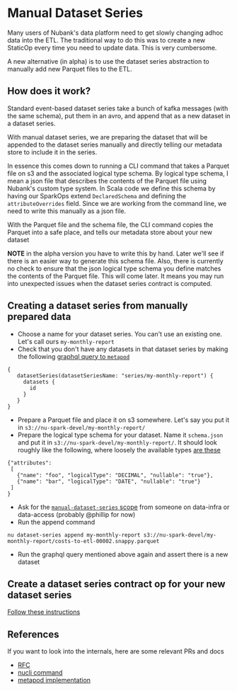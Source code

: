 # Manual Dataset Series

Many users of Nubank's data platform need to get slowly changing adhoc data into the ETL. The traditional way to do this was to create a new StaticOp every time you need to update data. This is very cumbersome.

A new alternative (in alpha) is to use the dataset series abstraction to manually add new Parquet files to the ETL.

## How does it work?

Standard event-based dataset series take a bunch of kafka messages (with the same schema), put them in an avro, and append that as a new dataset in a dataset series.

With manual dataset series, we are preparing the dataset that will be appended to the dataset series manually and directly telling our metadata store to include it in the series.

In essence this comes down to running a CLI command that takes a Parquet file on s3 and the associated logical type schema. By logical type schema, I mean a json file that describes the contents of the Parquet file using Nubank's custom type system. In Scala code we define this schema by having our SparkOps extend `DeclaredSchema` and defining the `attributeOverrides` field. Since we are working from the command line, we need to write this manually as a json file.

With the Parquet file and the schema file, the CLI command copies the Parquet into a safe place, and tells our metadata store about your new dataset

__NOTE__ in the alpha version you have to write this by hand. Later we'll see if there is an easier way to generate this schema file. Also, there is currently no check to ensure that the json logical type schema you define matches the contents of the Parquet file. This will come later. It means you may run into unexpected issues when the dataset series contract is computed.

## Creating a dataset series from manually prepared data

 - Choose a name for your dataset series. You can't use an existing one. Let's call ours `my-monthly-report`
 - Check that you don't have any datasets in that dataset series by making the following [graphql query to `metapod`](https://github.com/nubank/data-infra-docs/blob/master/ops/graphql_clients.md)

 ```
{
    datasetSeries(datasetSeriesName: "series/my-monthly-report") {
      datasets {
        id
      }
    }
}
 ```

 - Prepare a Parquet file and place it on s3 somewhere. Let's say you put it in `s3://nu-spark-devel/my-monthly-report/`
 - Prepare the logical type schema for your dataset. Name it `schema.json` and put it in `s3://nu-spark-devel/my-monthly-report/`. It should look roughly like the following, where loosely the available types [are these](https://github.com/nubank/common-schemata/blob/40ab96f574ffe2d72eabd5b1260d406996f3c789/src/common_schemata/wire/etl.clj#L18-L20)

 ```
 {"attributes":
  [
    {"name": "foo", "logicalType": "DECIMAL", "nullable": "true"},
    {"name": "bar", "logicalType": "DATE", "nullable": "true"}
  ]
}
 ```

 - Ask for the [`manual-dataset-series` scope](https://github.com/nubank/service-scopes/blob/master/service-scopes.md) from someone on data-infra or data-access (probably @phillip for now)
 - Run the append command
 ```
 nu dataset-series append my-monthly-report s3://nu-spark-devel/my-monthly-report/costs-to-etl-00002.snappy.parquet
 ```

 - Run the graphql query mentioned above again and assert there is a new dataset

## Create a dataset series contract op for your new dataset series

[Follow these instructions](/etl-users/dataset_series.md#creating-a-new-dataset-series)

## References

If you want to look into the internals, here are some relevant PRs and docs

- [RFC](https://docs.google.com/document/d/1y12jsmp9CS6o_-qyOl-nfspZ9mUnWdQ7hjctyzJ-gwc/edit#heading=h.g1uhsmsys485)
- [nucli command](https://github.com/nubank/nucli/pull/1435)
- [metapod implementation](https://github.com/nubank/metapod/pull/276)
